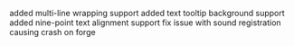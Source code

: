 added multi-line wrapping support
added text tooltip background support
added nine-point text alignment support
fix issue with sound registration causing crash on forge